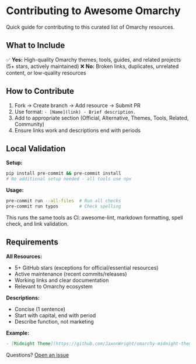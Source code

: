 # Contributing to Awesome Omarchy

Quick guide for contributing to this curated list of Omarchy resources.

## What to Include

✅ **Yes:** High-quality Omarchy themes, tools, guides, and related projects (5+ stars, actively maintained)
❌ **No:** Broken links, duplicates, unrelated content, or low-quality resources

## How to Contribute

1. Fork → Create branch → Add resource → Submit PR
2. Use format: `- [Name](link) - Brief description.`
3. Add to appropriate section (Official, Alternative, Themes, Tools, Related, Community)
4. Ensure links work and descriptions end with periods

## Local Validation

**Setup:**
```bash
pip install pre-commit && pre-commit install
# No additional setup needed - all tools use npx
```

**Usage:**
```bash
pre-commit run --all-files  # Run all checks
pre-commit run typos        # Check spelling
```

This runs the same tools as CI: awesome-lint, markdown formatting, spell check, and link validation.

## Requirements

**All Resources:**
- 5+ GitHub stars (exceptions for official/essential resources)
- Active maintenance (recent commits/releases)
- Working links and clear documentation
- Relevant to Omarchy ecosystem

**Descriptions:**
- Concise (1 sentence)
- Start with capital, end with period
- Describe function, not marketing

**Example:**
```markdown
- [Midnight Theme](https://github.com/JaxonWright/omarchy-midnight-theme) - Dark theme optimized for OLED displays.
```

Questions? [Open an issue](https://github.com/aorumbayev/awesome-omarchy/issues)

